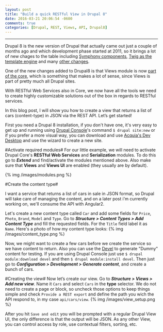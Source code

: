 ```yaml
---
layout: post
title: "Build a quick RESTful View in Drupal 8"
date: 2016-03-21 20:06:54 -0600
comments: true
categories: [Drupal, REST, Views, API, Drupal8]
---
```

----

Drupal 8 is the new version of Drupal that actually came out just a couple of months ago and which development phase started at 2011, so it brings a lot of new chages to the table including [Symphony components](http://symfony.com/blog/symfony2-meets-drupal-8), [Twig as the template engine](https://www.drupal.org/theme-guide/8/twig) and many [other changes](https://www.drupal.org/8).

One of the new changes added to Drupal8 is that Views module is now [part of the core](https://www.drupal.org/node/1912118), which is something that makes a lot of sense, since Views is part of pretty much all Drupal sites.  

With RESTful Web Services also in Core, we now have all the tools we need to create highly customizable solutions out of the box in regards to RESTful services. 

In this blog post, I will show you how to create a view that returns a list of cars (content-type) in JSON via the REST API. Let’s get started!

First you need a Drupal 8 installation, if you don't have one, it's very easy to get up and running using [Drupal Console](https://drupalconsole.com/)'s command `$ drupal site:new` or if you prefer a more visual way, you can download and use [Acquia's Dev Desktop](https://www.acquia.com/downloads) and use the wizard to create a new site. 

#Activate required modules#
For our little example, we will need to activate Drupal Core's **RESTful Web Services** and **Serialization** modules. To do this go to ***Extend*** and find/activate the modules mentioned above. Also make sure that **Views** and **Views UI** are enabled (they usually are by default).

{% img /images/modules.png %}

#Create the content type#

I want a service that returns a list of cars in sale in JSON format, so Drupal will take care of managing the content, and on a later post i'm currently working on, we'll consume the API with Angular2. 

Let's create a new content type called `Car` and add some fields for `Price`, `Photo`, `Brand`, `Model` and `Type`.  Go to ***Structure > Content Types > Add Content Type*** and fill the requested fields. For the `Title` field label it as `Name`. Here's a photo of how my content type looks:
{% img /images/content_type.png %}

Now, we might want to create a few cars before we create the service so we have content to return. Also you can use the [Devel](https://www.drupal.org/project/devel) to generate "Dummy" content for testing. If you are using Drupal Console just use `$ drupal module:download devel` and then `$ drupal module:install devel`. Then just go to ***Configuration > Development > Generate content***, and create a bunch of cars.

#Creating the view#
Now let’s create our view. Go to ***Structure > Views > Add new view***. Name it `Cars` and select `Cars` in the **type** selector.  We do not need to create a page or block, so uncheck those options to keep things simple and check `Provide a REST export` and define the path you wich the API respond to, in my case `api/cars/view`.
{% img /images/view_setup.png %}

After you hit `Save and edit` you will be prompted with a regular Drupal View UI, the only difference is that the output will be JSON. As any other View, you can control access by role, use contextual filters, sorting, etc. 

 
